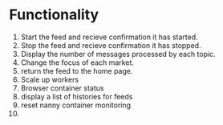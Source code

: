 # Functionality

1. Start the feed and recieve confirmation it has started.
2. Stop the feed and recieve confirmation it has stopped.
3. Display the number of messages processed by each topic.
4. Change the focus of each market.
5. return the feed to the home page.
6. Scale up workers
7. Browser container status
8. display a list of histories for feeds
9. reset nanny container monitoring
10.